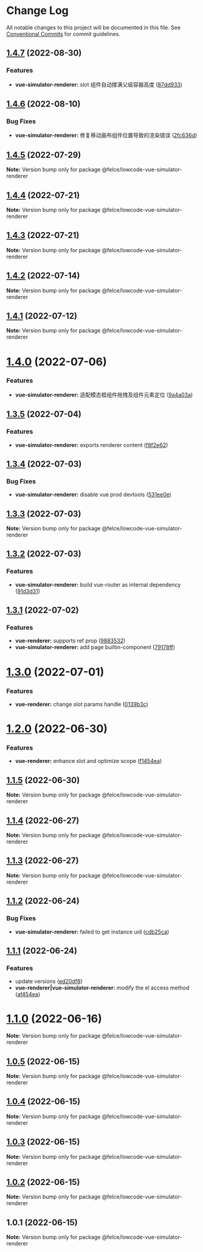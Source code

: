 # Change Log

All notable changes to this project will be documented in this file.
See [Conventional Commits](https://conventionalcommits.org) for commit guidelines.

## [1.4.7](https://github.com/fe-lce/lowcode-engine-vue/compare/v1.4.6...v1.4.7) (2022-08-30)

### Features

- **vue-simulator-renderer:** slot 组件自动撑满父级容器高度 ([87dd933](https://github.com/fe-lce/lowcode-engine-vue/commit/87dd933f1144481403cff0ecc1b96a470ba0a4de))

## [1.4.6](https://github.com/fe-lce/lowcode-engine-vue/compare/v1.4.5...v1.4.6) (2022-08-10)

### Bug Fixes

- **vue-simulator-renderer:** 修复移动画布组件位置导致的渲染错误 ([2fc636d](https://github.com/fe-lce/lowcode-engine-vue/commit/2fc636d8521ecb15bef23c5c3ee2181c3cad42cd))

## [1.4.5](https://github.com/fe-lce/lowcode-engine-vue/compare/v1.4.4...v1.4.5) (2022-07-29)

**Note:** Version bump only for package @felce/lowcode-vue-simulator-renderer

## [1.4.4](https://github.com/fe-lce/lowcode-engine-vue/compare/v1.4.3...v1.4.4) (2022-07-21)

**Note:** Version bump only for package @felce/lowcode-vue-simulator-renderer

## [1.4.3](https://github.com/fe-lce/lowcode-engine-vue/compare/v1.4.2...v1.4.3) (2022-07-21)

**Note:** Version bump only for package @felce/lowcode-vue-simulator-renderer

## [1.4.2](https://github.com/fe-lce/lowcode-engine-vue/compare/v1.4.1...v1.4.2) (2022-07-14)

**Note:** Version bump only for package @felce/lowcode-vue-simulator-renderer

## [1.4.1](https://github.com/fe-lce/lowcode-engine-vue/compare/v1.4.0...v1.4.1) (2022-07-12)

**Note:** Version bump only for package @felce/lowcode-vue-simulator-renderer

# [1.4.0](https://github.com/fe-lce/lowcode-engine-vue/compare/v1.3.5...v1.4.0) (2022-07-06)

### Features

- **vue-simulator-renderer:** 适配模态框组件拖拽及组件元素定位 ([9a4a03a](https://github.com/fe-lce/lowcode-engine-vue/commit/9a4a03afc0b35f520254529650e94a46d30e89fd))

## [1.3.5](https://github.com/fe-lce/lowcode-engine-vue/compare/v1.3.4...v1.3.5) (2022-07-04)

### Features

- **vue-simulator-renderer:** exports renderer content ([f8f2e62](https://github.com/fe-lce/lowcode-engine-vue/commit/f8f2e629bcda43fe23e30ddae0e1ec633d86c60e))

## [1.3.4](https://github.com/fe-lce/lowcode-engine-vue/compare/v1.3.3...v1.3.4) (2022-07-03)

### Bug Fixes

- **vue-simulator-renderer:** disable vue prod devtools ([531ee0e](https://github.com/fe-lce/lowcode-engine-vue/commit/531ee0ec1b4aac96dace063f87f8c59cbc21d996))

## [1.3.3](https://github.com/fe-lce/lowcode-engine-vue/compare/v1.3.2...v1.3.3) (2022-07-03)

**Note:** Version bump only for package @felce/lowcode-vue-simulator-renderer

## [1.3.2](https://github.com/fe-lce/lowcode-engine-vue/compare/v1.3.1...v1.3.2) (2022-07-03)

### Features

- **vue-simulator-renderer:** build vue-router as internal dependency ([91d3d31](https://github.com/fe-lce/lowcode-engine-vue/commit/91d3d31b302f37cb9cebc12d4b0e61c54d26436c))

## [1.3.1](https://github.com/fe-lce/lowcode-engine-vue/compare/v1.3.0...v1.3.1) (2022-07-02)

### Features

- **vue-renderer:** supports ref prop ([9883532](https://github.com/fe-lce/lowcode-engine-vue/commit/9883532b717c53a7025dc3cf8f6282de96f7ebf5))
- **vue-simulator-renderer:** add page builtin-component ([79178ff](https://github.com/fe-lce/lowcode-engine-vue/commit/79178ffb83b02f23ce1505577fe683aab73a2de3))

# [1.3.0](https://github.com/fe-lce/lowcode-engine-vue/compare/v1.2.0...v1.3.0) (2022-07-01)

### Features

- **vue-renderer:** change slot params handle ([0139b3c](https://github.com/fe-lce/lowcode-engine-vue/commit/0139b3cb62e08a4fc2c29734485b65bef92710c7))

# [1.2.0](https://github.com/fe-lce/lowcode-engine-vue/compare/v1.1.5...v1.2.0) (2022-06-30)

### Features

- **vue-renderer:** enhance slot and optimize scope ([f1454ea](https://github.com/fe-lce/lowcode-engine-vue/commit/f1454eaae738cf8c0a12e0e34bd5a576f43cc85c))

## [1.1.5](https://github.com/fe-lce/lowcode-engine-vue/compare/v1.1.4...v1.1.5) (2022-06-30)

**Note:** Version bump only for package @felce/lowcode-vue-simulator-renderer

## [1.1.4](https://github.com/fe-lce/lowcode-engine-vue/compare/v1.1.3...v1.1.4) (2022-06-27)

**Note:** Version bump only for package @felce/lowcode-vue-simulator-renderer

## [1.1.3](https://github.com/fe-lce/lowcode-engine-vue/compare/v1.1.2...v1.1.3) (2022-06-27)

**Note:** Version bump only for package @felce/lowcode-vue-simulator-renderer

## [1.1.2](https://github.com/fe-lce/lowcode-engine-vue/compare/v1.1.1...v1.1.2) (2022-06-24)

### Bug Fixes

- **vue-simulator-renderer:** failed to get instance uid ([cdb25ca](https://github.com/fe-lce/lowcode-engine-vue/commit/cdb25ca10fe38eea0000a4ef4889d9e40158c980))

## [1.1.1](https://github.com/fe-lce/lowcode-engine-vue/compare/v1.1.0...v1.1.1) (2022-06-24)

### Features

- update versions ([ed20df8](https://github.com/fe-lce/lowcode-engine-vue/commit/ed20df8055dd13c75638774a9b12f409fdec8c94))
- **vue-renderer|vue-simulator-renderer:** modify the el access method ([af454ea](https://github.com/fe-lce/lowcode-engine-vue/commit/af454ea47d44298ef04fd0ead2359403e2c1e77d))

# [1.1.0](https://github.com/fe-lce/lowcode-engine-vue/compare/v1.0.5...v1.1.0) (2022-06-16)

**Note:** Version bump only for package @felce/lowcode-vue-simulator-renderer

## [1.0.5](https://github.com/fe-lce/lowcode-engine-vue/compare/v1.0.4...v1.0.5) (2022-06-15)

**Note:** Version bump only for package @felce/lowcode-vue-simulator-renderer

## [1.0.4](https://github.com/fe-lce/lowcode-engine-vue/compare/v1.0.3...v1.0.4) (2022-06-15)

**Note:** Version bump only for package @felce/lowcode-vue-simulator-renderer

## [1.0.3](https://github.com/fe-lce/lowcode-engine-vue/compare/v1.0.2...v1.0.3) (2022-06-15)

**Note:** Version bump only for package @felce/lowcode-vue-simulator-renderer

## [1.0.2](https://github.com/fe-lce/lowcode-engine-vue/compare/v1.0.1...v1.0.2) (2022-06-15)

**Note:** Version bump only for package @felce/lowcode-vue-simulator-renderer

## 1.0.1 (2022-06-15)

**Note:** Version bump only for package @felce/lowcode-vue-simulator-renderer
